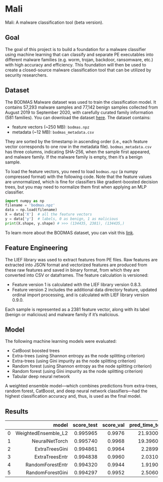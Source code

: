 # Mali
Mali: A malware classification tool (beta version).

## Goal
The goal of this project is to build a foundation for a malware classifier using machine learning that can classify and separate PE executables into different malware families (e.g. worm, trojan, backdoor, ransomware, etc.) with high accuracy and efficiency. This foundation will then be used to create a closed-source malware classification tool that can be utilized by security researchers.

## Dataset
The BODMAS Malware dataset was used to train the classification model. It contains 57,293 malware samples and 77,142 benign samples collected from August 2019 to September 2020, with carefully curated family information (581 families). You can download the dataset [here](https://drive.google.com/drive/folders/1Uf-LebLWyi9eCv97iBal7kL1NgiGEsv_). The dataset contains:
- feature vectors (~250 MB): `bodmas.npz`
- metadata (~12 MB): `bodmas_metadata.csv` 

They are sorted by the timestamp in ascending order (i.e., each feature vector corresponds to one row in the metadata file). `bodmas_metadata.csv` has three columns, indicating SHA-256, when the sample first appeared, and malware family. If the malware family is empty, then it’s a benign sample.

To load the feature vectors, you need to load `bodmas.npz` (a numpy compressed format) with the following code. Note that the feature values are unnormalized, which is fine for classifiers like gradient-boosted decision trees, but you may need to normalize them first when applying an MLP classifier.

``` python
import numpy as np 
filename = 'bodmas.npz' 
data = np.load(filename) 
X = data['X']  # all the feature vectors 
y = data['y']  # labels, 0 as benign, 1 as malicious 
print(X.shape, y.shape) # >>> (134435, 2381), (134435,) 
```
To learn more about the BODMAS dataset, you can visit this [link](https://whyisyoung.github.io/BODMAS/).

## Feature Engineering
The LIEF library was used to extract features from PE files. Raw features are extracted into JSON format and vectorized features are produced from these raw features and saved in binary format, from which they are converted into CSV or dataframes. The feature calculation is versioned:
- Feature version 1 is calculated with the LIEF library version 0.8.3.
- Feature version 2 includes the additional data directory feature, updated ordinal import processing, and is calculated with LIEF library version 0.9.0.

Each sample is represented as a 2381 feature vector, along with its label (benign or malicious) and malware family if it’s malicious.

## Model
The following machine learning models were evaluated:
- CatBoost boosted trees
- Extra-trees (using Shannon entropy as the node splitting criterion)
- Extra-trees (using Gini impurity as the node splitting criterion)
- Random forest (using Shannon entropy as the node splitting criterion)
- Random forest (using Gini impurity as the node splitting criterion)
- Tabular deep neural network

A weighted ensemble model––which combines predictions from extra-trees, random forest, CatBoost, and deep neural network classifiers––had the highest classification accuracy and, thus, is used as the final model.

## Results
|   |               model | score_test | score_val | pred_time_test | pred_time_val |    fit_time | pred_time_test_marginal | pred_time_val_marginal | fit_time_marginal | stack_level | can_infer | fit_order |
|--:|--------------------:|-----------:|----------:|---------------:|--------------:|------------:|------------------------:|-----------------------:|------------------:|------------:|----------:|----------:|
| 0 | WeightedEnsemble_L2 |   0.995965 |    0.9976 |      21.930001 |      2.681004 | 1418.062613 |                0.028000 |               0.007999 |          0.943001 |           2 |      True |         6 |
| 1 |      NeuralNetTorch |   0.995740 |    0.9968 |      19.396000 |      2.440000 | 1161.801305 |               19.396000 |               2.440000 |       1161.801305 |           1 |      True |         5 |
| 2 |      ExtraTreesGini |   0.994861 |    0.9964 |       2.289998 |      0.309004 |   89.408530 |                2.289998 |               0.309004 |         89.408530 |           1 |      True |         3 |
| 3 |      ExtraTreesEntr |   0.994838 |    0.9960 |       2.031004 |      0.222998 |   69.117058 |                2.031004 |               0.222998 |         69.117058 |           1 |      True |         4 |
| 4 |    RandomForestEntr |   0.994320 |    0.9944 |       1.919002 |      0.361995 |  188.971065 |                1.919002 |               0.361995 |        188.971065 |           1 |      True |         2 |
| 5 |    RandomForestGini |   0.994297 |    0.9952 |       2.506001 |      0.233005 |  255.318307 |                2.506001 |               0.233005 |        255.318307 |           1 |      True |         1 |
